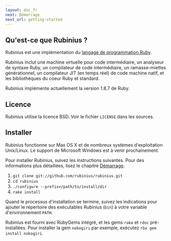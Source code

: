 ```yaml
---
layout: doc_fr
next: Démarrage
next_url: getting-started
---
```


## Qu'est-ce que Rubinius ?

Rubinius est une implémentation du [langage de programmation Ruby](http://www.ruby-lang.org/fr/).

Rubinius inclut une machine virtuelle pour code intermédiaire, un analyseur de syntaxe
Ruby, un compilateur de code intermédiaire, un ramasse-miettes générationnel, un compilateur
JIT (en temps réel) de code machine natif, et les bibliothèques du coeur Ruby et standard.

Rubinius implémente actuellement la version 1.8.7 de Ruby.


## Licence

Rubinius utilise la licence BSD. Voir le fichier `LICENSE` dans les sources.


## Installer

Rubinius fonctionne sur Max OS X et de nombreux systèmes d'exploitation Unix/Linux.
Le support de Microsoft Windows est à venir prochainement.

Pour installer Rubinius, suivez les instructions suivantes. Pour des informations plus détaillées,
lisez le chapitre [Démarrage](/doc/fr/getting-started/).

1. `git clone git://github.com/rubinius/rubinius.git`
1. `cd rubinius`
1. `./configure --prefix=/path/to/install/dir`
1. `rake install`

Quand le processus d'installation se termine, suivez les indications pour ajouter
le répertoire des exécutables Rubinius (`bin`) à votre variable d'environnement `PATH`.

Rubinius est fourni avec RubyGems intégré, et les gems `rake` et `rdoc` pré-installées.
Pour installer la gem `nokogiri` par exemple, exécutez `rbx gem install nokogiri`.

